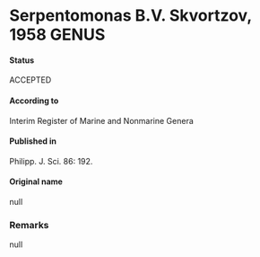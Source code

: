Serpentomonas B.V. Skvortzov, 1958 GENUS
=======

#### Status
ACCEPTED

#### According to
Interim Register of Marine and Nonmarine Genera

#### Published in
Philipp. J. Sci. 86: 192.

#### Original name
null

### Remarks
null